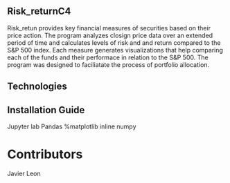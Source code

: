  
 
## Risk_returnC4

Risk_retun provides key financial measures of securities based on their price action. The program analyzes closign price data over an extended period of time and calculates levels of risk and and return compared to the S&P 500 index. Each measure generates visualizations that help comparing each of the funds and their performace in relation to the S&P 500. The program was designed to faciliatate the process of portfolio allocation.

## Technologies

## Installation Guide
Jupyter lab
Pandas
%matplotlib inline
numpy

# Contributors

Javier Leon
